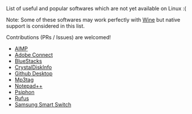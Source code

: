 List of useful and popular softwares which are not yet available on Linux :(

Note: Some of these softwares may work perfectly with [Wine](https://winehq.org) but native support is considered in this list.

Contributions (PRs / Issues) are welcomed!

* [AIMP](https://www.aimp.ru/?do=lang&lng=en)
* [Adobe Connect](https://helpx.adobe.com/adobe-connect/connect-downloads-updates.html)
* [BlueStacks](https://www.bluestacks.com/)
* [CrystalDiskInfo](https://crystalmark.info/en/software/crystaldiskinfo/)
* [Github Desktop](https://desktop.github.com/)
* [Mp3tag](https://www.mp3tag.de/en/)
* [Notepad++](https://notepad-plus-plus.org/)
* [Psiphon](https://psiphon.ca/)
* [Rufus](https://rufus.ie/en/)
* [Samsung Smart Switch](https://www.samsung.com/us/apps/smart-switch/)
